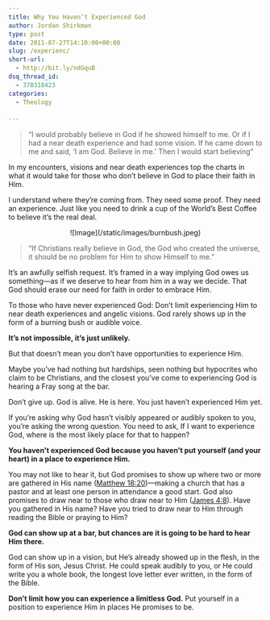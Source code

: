 ```yaml
---
title: Why You Haven’t Experienced God
author: Jordan Shirkman
type: post
date: 2011-07-27T14:10:00+00:00
slug: /experienc/
short-url:
  - http://bit.ly/ndGquB
dsq_thread_id:
  - 370318423
categories:
  - Theology

---
```

> “I would probably believe in God if he showed himself to me. Or if I had a near death experience and had some vision. If he came down to me and said, &#8216;I am God. Believe in me.' Then I would start believing”

In my encounters, visions and near death experiences top the charts in what it would take for those who don’t believe in God to place their faith in Him.

I understand where they’re coming from. They need some proof. They need an experience. Just like you need to drink a cup of the World’s Best Coffee to believe it’s the real deal.

<p style="text-align: center;">
  ![Image](/static/images/burnbush.jpeg)
</p>

> “If Christians really believe in God, the God who created the universe, it should be no problem for Him to show Himself to me.”

It’s an awfully selfish request. It’s framed in a way implying God owes us something—as if we deserve to hear from him in a way we decide. That God should erase our need for faith in order to embrace Him.

To those who have never experienced God: Don’t limit experiencing Him to near death experiences and angelic visions. God rarely shows up in the form of a burning bush or audible voice.

**It’s not impossible, it’s just unlikely.**

But that doesn’t mean you don’t have opportunities to experience Him.

Maybe you’ve had nothing but hardships, seen nothing but hypocrites who claim to be Christians, and the closest you’ve come to experiencing God is hearing a Fray song at the bar.

Don’t give up. God is alive. He is here. You just haven’t experienced Him yet.

If you’re asking why God hasn’t visibly appeared or audibly spoken to you, you’re asking the wrong question. You need to ask, If I want to experience God, where is the most likely place for that to happen?

**You haven't experienced God because you haven't put yourself (and your heart) in a place to experience Him.**

You may not like to hear it, but God promises to show up where two or more are gathered in His name ([Matthew 18:20](http://bib.ly/Mt18.20.ESV))—making a church that has a pastor and at least one person in attendance a good start. God also promises to draw near to those who draw near to Him ([James 4:8](http://bib.ly/Jm4.8.ESV)). Have you gathered in His name? Have you tried to draw near to Him through reading the Bible or praying to Him?

**God can show up at a bar, but chances are it is going to be hard to hear Him there.**

God can show up in a vision, but He’s already showed up in the flesh, in the form of His son, Jesus Christ. He could speak audibly to you, or He could write you a whole book, the longest love letter ever written, in the form of the Bible.

**Don’t limit how you can experience a limitless God.** Put yourself in a position to experience Him in places He promises to be.
